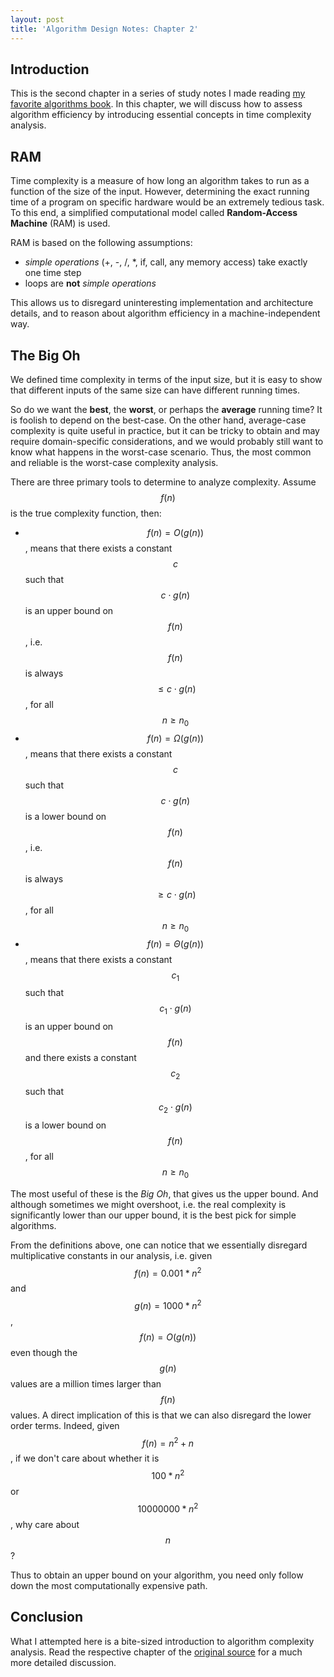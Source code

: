 ```yaml
---
layout: post
title: 'Algorithm Design Notes: Chapter 2'
---
```


## Introduction
This is the second chapter in a series of study notes I made reading [my favorite algorithms book](https://www.algorist.com/). In this chapter, we will discuss how to assess algorithm efficiency by introducing essential concepts in time complexity analysis.

## RAM
Time complexity is a measure of how long an algorithm takes to run as a function of the size of the input. However, determining the exact running time of a program on specific hardware would be an extremely tedious task. To this end, a simplified computational model called **Random-Access Machine** (RAM) is used.

RAM is based on the following assumptions:
- *simple operations* (+, -, /, *, if, call, any memory access) take exactly one time step
- loops are **not** *simple operations*

This allows us to disregard uninteresting implementation and architecture details, and to reason about algorithm efficiency in a machine-independent way.

## The Big Oh
We defined time complexity in terms of the input size, but it is easy to show that different inputs of the same size can have different running times.

So do we want the **best**, the **worst**, or perhaps the **average** running time? It is foolish to depend on the best-case. On the other hand, average-case complexity is quite useful in practice, but it can be tricky to obtain and may require domain-specific considerations, and we would probably still want to know what happens in the worst-case scenario. Thus, the most common and reliable is the worst-case complexity analysis.

There are three primary tools to determine to analyze complexity. Assume $$f(n)$$ is the true complexity function, then:
- $$ f(n) = O(g(n)) $$, means that there exists a constant $$c$$ such that $$c \cdot g(n)$$ is an upper bound on $$ f(n) $$, i.e. $$f(n)$$ is always $$\leq c \cdot g(n)$$, for all $$n \geq n_0$$
- $$f(n) = \Omega(g(n))$$, means that there exists a constant $$c$$ such that $$c \cdot g(n)$$ is a lower bound on $$f(n)$$, i.e. $$f(n)$$ is always $$\geq c \cdot g(n)$$, for all $$n \geq n_0$$
- $$f(n) = \Theta(g(n))$$, means that there exists a constant $$c_1$$ such that $$c_1 \cdot g(n)$$ is an upper bound on $$f(n)$$ and there exists a constant $$c_2$$ such that $$c_2 \cdot g(n)$$ is a lower bound on $$f(n)$$, for all $$n \geq n_0$$

The most useful of these is the *Big Oh*, that gives us the upper bound. And although sometimes we might overshoot, i.e. the real complexity is significantly lower than our upper bound, it is the best pick for simple algorithms.

From the definitions above, one can notice that we essentially disregard multiplicative constants in our analysis, i.e. given $$f(n) = 0.001*n^2$$ and $$g(n) = 1000*n^2$$, $$f(n) = O(g(n))$$ even though the $$g(n)$$ values are a million times larger than $$f(n)$$ values. A direct implication of this is that we can also disregard the lower order terms. Indeed, given $$f(n) = n^2 + n$$, if we don't care about whether it is $$100 * n^2$$ or $$10000000 * n^2$$, why care about $$n$$?

Thus to obtain an upper bound on your algorithm, you need only follow down the most computationally expensive path.

## Conclusion
What I attempted here is a bite-sized introduction to algorithm complexity analysis. Read the respective chapter of the [original source](https://www.algorist.com/) for a much more detailed discussion.